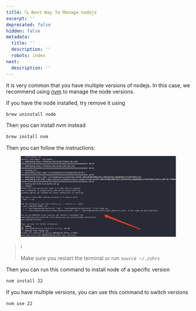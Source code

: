 ```yaml
---
title: 🔍 Best Way To Manage nodejs
excerpt: ''
deprecated: false
hidden: false
metadata:
  title: ''
  description: ''
  robots: index
next:
  description: ''
---
```

It is very common that you have multiple versions of nodejs. In this case, we recommend using [nvm](https://github.com/nvm-sh/nvm) to manage the node versions.

If you have the node installed, try remove it using

```sh
brew uninstall node
```

Then you can install *nvm* instead

```sh
brew install nvm
```

Then you can follow the instructions:

<figure>
  <img src="https://raw.githubusercontent.com/sentioxyz/docs/v1.0/.gitbook/assets/image (31) (1).png" alt="" />
  <figcaption></figcaption>
</figure>

> ℹ️
>
> Make sure you restart the terminal or run `source ~/.zshrc`

Then you can run this command to install node of a specific version

```bash
nvm install 22
```

If you have multiple versions, you can use this command to switch versions

```bash
nvm use 22
```